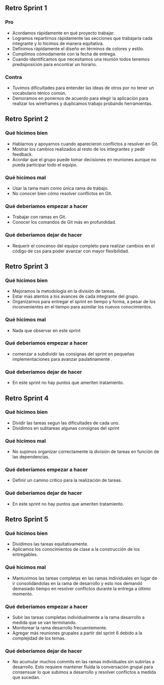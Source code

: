 <h2>Retro Sprint 1</h2>

<h3>Pro</h3>
<ul>
  <li>Acordamos rápidamente en qué proyecto trabajar.</li>
  <li>Logramos repartirnos rápidamente las secciones que trabajaría cada integrante y lo hicimos de manera equitativa.</li>
  <li>Definimos rápidamente el diseño en términos de colores y estilo.</li>
  <li>Cumplimos cómodamente con la fecha de entrega.</li>
  <li>Cuando identificamos que necesitamos una reunión todos tenemos predisposición para encontrar un horario.</li>
</ul>

<h3>Contra</h3>
<ul>
  <li>Tuvimos dificultades para entender las ideas de otros por no tener un vocabulario ténico común.</li>
  <li>Demoramos en ponernos de acuerdo para elegir la aplicación para realizar los wireframes y duplicamos trabajo probando herramientas.</li>
</ul>

<h2>Retro Sprint 2</h2>

<h3>Qué hicimos bien</h3>
<ul>
<li>Hablarnos y apoyarnos cuando aparecieron conflictos a resolver en Git.</li>
<li>Mostrar los cambios realizados al resto de los integrantes y pedir feedback.</li>
<li>Acordar que el grupo puede tomar decisiones en reuniones aunque no pueda participar todo el equipo.</li>
</ul>

<h3>Qué hicimos mal</h3>
<ul>
<li>Usar la rama main como única rama de trabajo.</li>
<li>No conocer bien cómo resolver conflictos en Git.</li>
</ul>


<h3>Qué deberíamos empezar a hacer</h3>
<ul>
<li>Trabajar con ramas en Git.</li>
<li>Conocer los comandos de Git más en profundidad.</li>
</ul>

<h3>Qué deberíamos dejar de hacer</h3>
<ul>
<li>Requerir el concenso del equipo completo para realizar cambios en el código de css para poder avanzar con mayor flexibilidad.</li>
</ul>

<h2>Retro Sprint 3</h2>

<h3>Qué hicimos bien</h3>
<ul>
<li> Mejoramos la metodología en la división de tareas. </li>
<li> Estar mas atentos a los avances de cada integrante del grupo. </li>
<li> Organizarnos para entregar el sprint en tiempo y forma, a pesar de los inconvenientes en el tiempo para asimilar los nuevos conocimientos.</li>
</ul>

<h3>Qué hicimos mal</h3>
<ul>
<li>Nada que observar en este sprint </li>
</ul>

<h3>Qué deberíamos empezar a hacer</h3>
<ul>
<li>comenzar a subdividir las consignas del sprint en pequeñas implementaciones para avanzar paulatinamente .</li>
</ul>

<h3>Qué deberíamos dejar de hacer</h3>
<ul>
<li> En este sprint no hay puntos que ameriten tratamiento.</li>
</ul>

<h2>Retro Sprint 4</h2>

<h3>Qué hicimos bien</h3>
<ul>
  
<li> Dividir las tareas segun las dificultades de cada uno. </li>
<li> Dividimos en subtareas algunas consignas del sprint</li>
</ul>

<h3>Qué hicimos mal</h3>
<ul>
<li>No supimos organizar correctamente la división de tareas en función de las dependencias.</li>
</ul>

<h3>Qué deberíamos empezar a hacer</h3>
<ul>
  <li>Definir un camino critico para la realización de tareas.</li>
</ul>

<h3>Qué deberíamos dejar de hacer</h3>
<ul>
<li> En este sprint no hay puntos que ameriten tratamiento.</li>
</ul>


<h2>Retro Sprint 5</h2>

<h3>Qué hicimos bien</h3>
<ul>
  
<li> Dividimos las tareas equitativamente. </li>
<li> Aplicamos los conocimientos de clase a la construcción de los entregables.</li>
</ul>

<h3>Qué hicimos mal</h3>
<ul>
<li>Mantuvimos las tareas completas en las ramas individuales en lugar de ir consolidándolas en la rama de desarrollo y esto nos demandó demasiado tiempo en resolver conflictos durante la entrega a último momento. </li>
</ul>

<h3>Qué deberíamos empezar a hacer</h3>
<ul>
  <li>Subir las tareas completas individualmente a la rama desarrollo a medida que se van terminando. </li>
  <li>Monitorear la rama desarrollo frecuentemente. </li>
  <li>Agregar más reuniones grupales a partir del sprint 6 debido a la complejidad de los temas. </li>
</ul>

<h3>Qué deberíamos dejar de hacer</h3>
<ul>
<li> No acumular muchos commits en las ramas individuales sin subirlas a desarrollo. Esto requiere mantener fluida la conversación grupal para consensuar lo que subimos a desarrollo y resolver conflictos a medida que sucedan.</li>
</ul>




